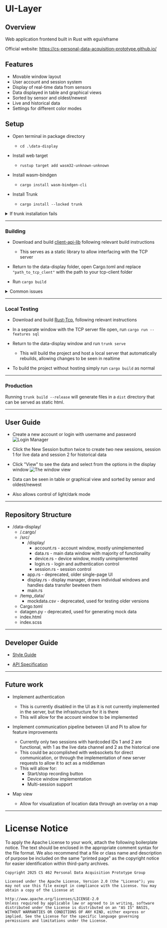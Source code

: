 # UI-Layer

## Overview
Web application frontend built in Rust with egui/eframe

Official website:
https://cs-personal-data-acquisition-prototype.github.io/

## Features
- Movable window layout
- User account and session system
- Display of real-time data from sensors
- Data displayed in table and graphical views
- Sorted by sensor and oldest/newest
- Live and historical data
- Settings for different color modes

## Setup
-  Open terminal in package directory
    - `cd .\data-display`

- Install web target
    - `rustup target add wasm32-unknown-unknown`

- Install wasm-bindgen
    - `cargo install wasm-bindgen-cli`

- Install Trunk
    - `cargo install --locked trunk`

<details>
<summary>If trunk installation fails</summary> 
<ul>
    <li>Open powershell in admin mode</li>
    <li>Install chocolatey by executing the following line
        <pre>Set-ExecutionPolicy Bypass -Scope Process -Force; [System.Net.ServicePointManager]::SecurityProtocol = [System.Net.ServicePointManager]::SecurityProtocol -bor 3072; iex ((New-Object System.Net.WebClient).DownloadString('https://community.chocolatey.org/install.ps1'))</pre>
    <li>Install perl</li>
        <pre>choco install strawberryperl</pre>
    <li>Install make</li>
        <pre>choco install make</pre>
    <li>Install specific openssl version</li>
        <pre>choco install openssl --version=1.1.1.2100</pre>
    <li>Set environment variables</li>
        <pre>OPENSSL_DIR="C:\Program Files\OpenSSL-Win64"</pre>
        <pre>OPENSSL_INCLUDE_DIR="C:\Program Files\OpenSSL-Win64\include"</pre>
        <pre>OPENSSL_LIB_DIR="C:\Program Files\OpenSSL-Win64\lib"</pre>
        <pre>OPENSSL_STATIC=1</pre>
    <li>Verify environment variables</li>
        <pre>ls env:</pre>
    <li>Restart IDE and/or terminal to refresh environment variables as needed</li>
    <li>Reattempt trunk installation</li>
        <pre>cargo install --locked trunk</pre>
</ul>
</details>

---
### Building
- Download and build [client-api-lib](https://github.com/CS-Personal-Data-Acquisition-Prototype/client-api-lib) following relevant build instructions
    - This serves as a static library to allow interfacing with the TCP server

- Return to the data-display folder, open Cargo.toml and replace `"path_to_tcp_clent"` with the path to your tcp-client folder

- Run `cargo build`

<details>
<summary>Common issues</summary> 
<ul>
    <li>Failed to find client-api-lib - make sure the path is correct and client-api-lib is the correct version</li>
    <li>Trunk issues: see trunk installation section</li>
</ul>
</details>


---
### Local Testing
- Download and build [Rust-Tcp](https://github.com/CS-Personal-Data-Acquisition-Prototype/Rust-Tcp), following relevant instructions

- In a separate window with the TCP server file open, run `cargo run --features sql`

- Return to the data-display window and run `trunk serve` 
    - This will build the project and host a local server that automatically rebuilds, allowing changes to be seen in realtime

- To build the project without hosting simply run `cargo build` as normal

---
### Production
Running `trunk build --release` will generate files in a `dist` directory that can be served as static html.

---
## User Guide
- Create a new account or login with username and password
![Login Manager](https://i.imgur.com/CXFz7qD.png)

- Click the New Session button twice to create two new sessions, session 1 for live data and session 2 for historical data

- Click "View" to see the data and select from the options in the display window
![The window view](https://i.imgur.com/fWnHEOc.png)

- Data can be seen in table or graphical view and sorted by sensor and oldest/newest

- Also allows control of light/dark mode

---
## Repository Structure
- /data-display/
    - /.cargo/
    - /src/
        - /display/
            - account.rs - account window, mostly unimplemented
            - data.rs - main data window with majority of functionality
            - device.rs - device window, mostly unimplemented
            - login.rs - login and authentication control
            - session.rs - session control
        - app.rs - deprecated, older single-page UI
        - display.rs - display manager, draws individual windows and handles data transfer bewteen them
        - main.rs
    - /temp_data/
        - mockdata.csv - deprecated, used for testing older versions
    - Cargo.toml
    - datagen.py - deprecated, used for generating mock data
    - index.html
    - index.scss

---
## Developer Guide
- [Style Guide](https://docs.google.com/document/d/1DvtsMI3C6ymZLcqlgJxwa6pih9ETRJx__Bl2InxUfAk/edit?usp=sharing)

- [API Specification](https://docs.google.com/document/d/1tziVzWEAI0OJFBhgnmJrV8Y4_IoeSf7E4C9q4xEc57g/edit?tab=t.0#heading=h.d1gcyk8hbwpl)

---
## Future work
- Implement authentication 
    - This is currently disabled in the UI as it is not currently implemented in the server, but the infrastructure for it is there
    - This will allow for the account window to be implemented

- Implement communication pipeline between UI and Pi to allow for feature improvements
    - Currently only two sessions with hardcoded IDs 1 and 2 are functional, with 1 as the live data channel and 2 as the historical one
    - This could be accomplished with websockets for direct communication, or through the implementation of new server requests to allow it to act as a middleman
    - This will allow for:
        - Start/stop recording button
        - Device window implementation
        - Multi-session support
- Map view
    - Allow for visualization of location data through an overlay on a map

---
# License Notice
To apply the Apache License to your work, attach the following boilerplate notice. The text should be enclosed in the appropriate comment syntax for the file format. We also recommend that a file or class name and description of purpose be included on the same "printed page" as the copyright notice for easier identification within third-party archives.

    Copyright 2025 CS 462 Personal Data Acquisition Prototype Group
    
    Licensed under the Apache License, Version 2.0 (the "License"); you may not use this file except in compliance with the License. You may obtain a copy of the License at
    
    http://www.apache.org/licenses/LICENSE-2.0
    Unless required by applicable law or agreed to in writing, software distributed under the License is distributed on an "AS IS" BASIS, WITHOUT WARRANTIES OR CONDITIONS OF ANY KIND, either express or implied. See the License for the specific language governing permissions and limitations under the License.


